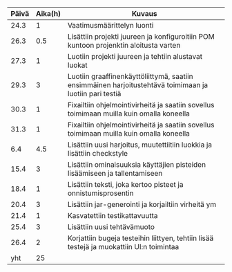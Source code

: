 **Päivä**	| **Aika(h)**	|	**Kuvaus**
----------|-------------|-----------
24.3			|1|				Vaatimusmäärittelyn luonti
26.3      |0.5|     Lisättiin projekti juureen ja konfiguroitiin POM kuntoon projenktin aloitusta varten
27.3  |1| Luotiin projekti juureen ja tehtiin alustavat luokat
29.3   |3| Luotiin graaffinenkäyttöliittymä, saatiin ensimmäinen harjoitustehtävä toimimaan ja luotiin pari testiä
30.3 |1| Fixailtiin ohjelmointivirheitä ja saatiin sovellus toimimaan muilla kuin omalla koneella
31.3 |1| Fixailtiin ohjelmointivirheitä ja saatiin sovellus toimimaan muilla kuin omalla koneella
6.4 |4.5| Lisättiin uusi harjoitus, muutettiitiin luokkia ja lisättiin checkstyle
15.4 |3| Lisättiin ominaisuuksia käyttäjien pisteiden lisäämiseen ja tallentamiseen
18.4 |1| Lisättiin teksti, joka kertoo pisteet ja onnistumisprosentin
20.4 |3| Lisättiin jar-generointi ja korjailtiin virheitä ym
21.4 |1| Kasvatettiin testikattavuutta
25.4 |3| Lisättiin uusi tehtävämuoto
26.4 |2| Korjattiin bugeja testeihin liittyen, tehtiin lisää testejä ja muokattiin UI:n toimintaa
yht |25|
